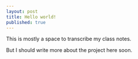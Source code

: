 ```yaml
---
layout: post
title: Hello world!
published: true
---
```


This is mostly a space to transcribe my class notes.

But I should write more about the project here soon.